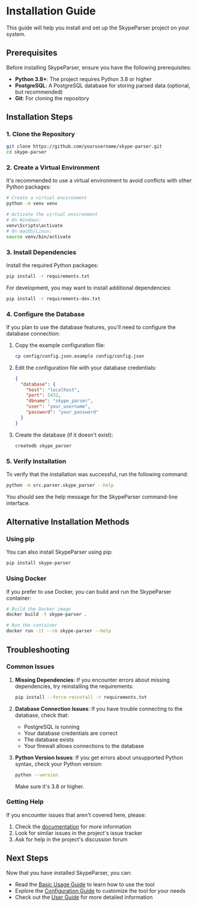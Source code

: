 # Installation Guide

This guide will help you install and set up the SkypeParser project on your system.

## Prerequisites

Before installing SkypeParser, ensure you have the following prerequisites:

- **Python 3.8+**: The project requires Python 3.8 or higher
- **PostgreSQL**: A PostgreSQL database for storing parsed data (optional, but recommended)
- **Git**: For cloning the repository

## Installation Steps

### 1. Clone the Repository

```bash
git clone https://github.com/yourusername/skype-parser.git
cd skype-parser
```

### 2. Create a Virtual Environment

It's recommended to use a virtual environment to avoid conflicts with other Python packages:

```bash
# Create a virtual environment
python -m venv venv

# Activate the virtual environment
# On Windows:
venv\Scripts\activate
# On macOS/Linux:
source venv/bin/activate
```

### 3. Install Dependencies

Install the required Python packages:

```bash
pip install -r requirements.txt
```

For development, you may want to install additional dependencies:

```bash
pip install -r requirements-dev.txt
```

### 4. Configure the Database

If you plan to use the database features, you'll need to configure the database connection:

1. Copy the example configuration file:
   ```bash
   cp config/config.json.example config/config.json
   ```

2. Edit the configuration file with your database credentials:
   ```json
   {
     "database": {
       "host": "localhost",
       "port": 5432,
       "dbname": "skype_parser",
       "user": "your_username",
       "password": "your_password"
     }
   }
   ```

3. Create the database (if it doesn't exist):
   ```bash
   createdb skype_parser
   ```

### 5. Verify Installation

To verify that the installation was successful, run the following command:

```bash
python -m src.parser.skype_parser --help
```

You should see the help message for the SkypeParser command-line interface.

## Alternative Installation Methods

### Using pip

You can also install SkypeParser using pip:

```bash
pip install skype-parser
```

### Using Docker

If you prefer to use Docker, you can build and run the SkypeParser container:

```bash
# Build the Docker image
docker build -t skype-parser .

# Run the container
docker run -it --rm skype-parser --help
```

## Troubleshooting

### Common Issues

1. **Missing Dependencies**:
   If you encounter errors about missing dependencies, try reinstalling the requirements:
   ```bash
   pip install --force-reinstall -r requirements.txt
   ```

2. **Database Connection Issues**:
   If you have trouble connecting to the database, check that:
   - PostgreSQL is running
   - Your database credentials are correct
   - The database exists
   - Your firewall allows connections to the database

3. **Python Version Issues**:
   If you get errors about unsupported Python syntax, check your Python version:
   ```bash
   python --version
   ```
   Make sure it's 3.8 or higher.

### Getting Help

If you encounter issues that aren't covered here, please:

1. Check the [documentation](../README.md) for more information
2. Look for similar issues in the project's issue tracker
3. Ask for help in the project's discussion forum

## Next Steps

Now that you have installed SkypeParser, you can:

- Read the [Basic Usage Guide](basic-usage.md) to learn how to use the tool
- Explore the [Configuration Guide](configuration.md) to customize the tool for your needs
- Check out the [User Guide](../user-guide/README.md) for more detailed information
